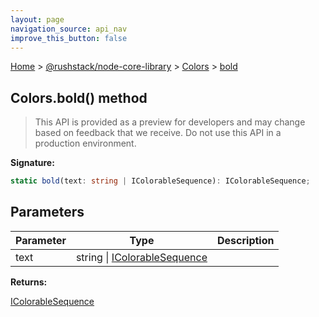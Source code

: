 ```yaml
---
layout: page
navigation_source: api_nav
improve_this_button: false
---
```



[Home](./index.md) &gt; [@rushstack/node-core-library](./node-core-library.md) &gt; [Colors](./node-core-library.colors.md) &gt; [bold](./node-core-library.colors.bold.md)

## Colors.bold() method

> This API is provided as a preview for developers and may change based on feedback that we receive. Do not use this API in a production environment.
>

<b>Signature:</b>

```typescript
static bold(text: string | IColorableSequence): IColorableSequence;
```

## Parameters

|  Parameter | Type | Description |
|  --- | --- | --- |
|  text | string \| [IColorableSequence](./node-core-library.icolorablesequence.md) |  |

<b>Returns:</b>

[IColorableSequence](./node-core-library.icolorablesequence.md)
